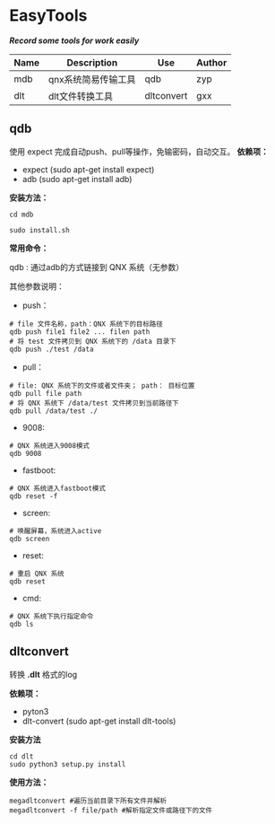 # EasyTools
***Record some tools for work easily***



| Name | Description     | Use                                                          | Author |
| ---- | --------------- | ------------------------------------------------------------ | ------ |
| mdb  | qnx系统简易传输工具    | qdb       | zyp |
| dlt  | dlt文件转换工具 | dltconvert | gxx    |



## qdb

使用 expect 完成自动push、pull等操作，免输密码，自动交互。
**依赖项：**
- expect (sudo apt-get install expect)
- adb (sudo apt-get install adb)

**安装方法：**
```shell 
cd mdb

sudo install.sh
```
**常用命令：**

qdb : 通过adb的方式链接到 QNX 系统（无参数）


其他参数说明：
- push：
```shell
# file 文件名称，path：QNX 系统下的目标路径
qdb push file1 file2 ... filen path 
# 将 test 文件拷贝到 QNX 系统下的 /data 目录下
qdb push ./test /data 
```
 - pull：
 ```shell
 # file: QNX 系统下的文件或者文件夹； path： 目标位置
 qdb pull file path
 # 将 QNX 系统下 /data/test 文件拷贝到当前路径下
 qdb pull /data/test ./
 ```
 - 9008:
 ```shell
 # QNX 系统进入9008模式
 qdb 9008
 ```
 - fastboot:
 ```shell
 # QNX 系统进入fastboot模式
 qdb reset -f
 ```
 - screen:
 ```shell
 # 唤醒屏幕，系统进入active
 qdb screen
 ```
 - reset:
 ```shell
 # 重启 QNX 系统
 qdb reset
 ```
 - cmd:
 ```shell
 # QNX 系统下执行指定命令
 qdb ls
 ```

## dltconvert

转换 **.dlt** 格式的log

**依赖项：**

- pyton3
- dlt-convert (sudo apt-get install dlt-tools)

**安装方法**

```shell
cd dlt
sudo python3 setup.py install
```

**使用方法：**

```shell
megadltconvert #遍历当前目录下所有文件并解析
megadltconvert -f file/path #解析指定文件或路径下的文件
```



